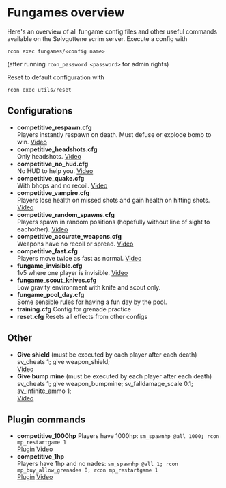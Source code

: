 # Fungames overview
Here's an overview of all fungame config files and other useful commands available on
the Sølvguttene scrim server. Execute a config with
```
rcon exec fungames/<config name>
```
(after running `rcon_password <password>` for admin rights)

Reset to default configuration with
```
rcon exec utils/reset
```

## Configurations
- **competitive_respawn.cfg**      
  Players instantly respawn on death. Must defuse or explode bomb to win.
  [Video](https://www.youtube.com/watch?v=yoxFBcG6whA&t=1s)
- **competitive_headshots.cfg**  
  Only headshots.
  [Video](https://www.youtube.com/watch?v=fUnvsM2U2bM&list=PLHF999pjo89OlX1XaBLqpl-5728A-P86A&index=18)
- **competitive_no_hud.cfg**  
  No HUD to help you.
  [Video](https://www.youtube.com/watch?v=8G30qRP7At0&list=PLHF999pjo89OlX1XaBLqpl-5728A-P86A&index=19)
- **competitive_quake.cfg**    
  With bhops and no recoil.
  [Video](https://www.youtube.com/watch?v=4aM0YJjQKEs&list=PLHF999pjo89OlX1XaBLqpl-5728A-P86A&index=21)
- **competitive_vampire.cfg**    
  Players lose health on missed shots and gain health on hitting shots.
  [Video](https://www.youtube.com/watch?v=oRcE3fJFwDI&list=PLHF999pjo89OlX1XaBLqpl-5728A-P86A&index=22)
- **competitive_random_spawns.cfg**     
  Players spawn in random positions (hopefully without line of sight to eachother).
  [Video](https://www.youtube.com/watch?v=MEGmQcZ4q8E&list=PLHF999pjo89OlX1XaBLqpl-5728A-P86A&index=25)
- **competitive_accurate_weapons.cfg**     
  Weapons have no recoil or spread.
  [Video](https://www.youtube.com/watch?v=vPdkgaHnZuM&list=PLHF999pjo89OlX1XaBLqpl-5728A-P86A&index=7)
- **competitive_fast.cfg**      
  Players move twice as fast as normal.
  [Video](https://www.youtube.com/watch?v=K2BMj-SsN18&list=PLHF999pjo89OlX1XaBLqpl-5728A-P86A&index=9)
- **fungame_invisible.cfg**    
  1v5 where one player is invisible.
  [Video](https://www.youtube.com/watch?v=GBUJ5O7zvKA&list=PLHF999pjo89OlX1XaBLqpl-5728A-P86A&index=6)
- **fungame_scout_knives.cfg**    
  Low gravity environment with knife and scout only.
- **fungame_pool_day.cfg**    
  Some sensible rules for having a fun day by the pool.
- **training.cfg**
  Config for grenade practice
- **reset.cfg**
  Resets all effects from other configs

## Other

- **Give shield**  (must be executed by each player after each death)          
  sv_cheats 1; give weapon_shield;   
  [Video](https://www.youtube.com/watch?v=j7GfAbZ0xWM)
- **Give bump mine** (must be executed by each player after each death)     
  sv_cheats 1; give weapon_bumpmine; sv_falldamage_scale 0.1; sv_infinite_ammo 1;   
  [Video](https://www.youtube.com/watch?v=-xfapR8Z1p4)

## Plugin commands

- **competitive_1000hp**
  Players have 1000hp: `sm_spawnhp @all 1000; rcon mp_restartgame 1`    
  [Plugin](https://forums.alliedmods.net/showthread.php?p=2737147)
  [Video](https://www.youtube.com/watch?v=57yCeKge8LI&list=PLHF999pjo89OlX1XaBLqpl-5728A-P86A&index=8)    
- **competitive_1hp**     
  Players have 1hp and no nades: `sm_spawnhp @all 1; rcon mp_buy_allow_grenades 0; rcon mp_restartgame 1`   
  [Plugin](https://forums.alliedmods.net/showthread.php?p=2737147)
  [Video](https://www.youtube.com/watch?v=Y0BwhnJrkgk&list=PLHF999pjo89OlX1XaBLqpl-5728A-P86A&index=10)    
